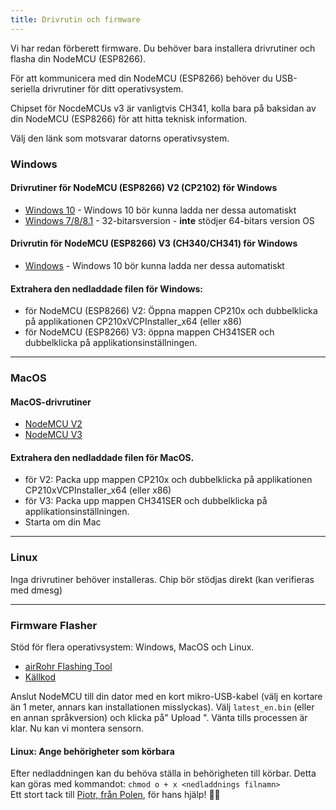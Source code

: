 ```yaml
---
title: Drivrutin och firmware
---
```


Vi har redan förberett firmware. Du behöver bara installera drivrutiner och flasha din NodeMCU (ESP8266).

För att kommunicera med din NodeMCU (ESP8266) behöver du USB-seriella drivrutiner för ditt operativsystem.

Chipset för NocdeMCUs v3 är vanligtvis CH341, kolla bara på baksidan av din NodeMCU (ESP8266) för att hitta teknisk information.

Välj den länk som motsvarar datorns operativsystem.

### Windows

#### Drivrutiner för NodeMCU (ESP8266) V2 (CP2102) för Windows
* [Windows 10](https://www.silabs.com/documents/public/software/CP210x_Universal_Windows_Driver.zip) - Windows 10 bör kunna ladda ner dessa automatiskt
* [Windows 7/8/8.1](https://www.silabs.com/documents/public/software/CP210x_Windows_Drivers.zip) - 32-bitarsversion - **inte** stödjer 64-bitars version OS

#### Drivrutin för NodeMCU (ESP8266) V3 (CH340/CH341) för Windows
* [Windows](http://www.wch.cn/downloads/file/5.html) - Windows 10 bör kunna ladda ner dessa automatiskt

#### Extrahera den nedladdade filen för Windows:
* för NodeMCU (ESP8266) V2: Öppna mappen CP210x och dubbelklicka på applikationen CP210xVCPInstaller_x64 (eller x86)
* för NodeMCU (ESP8266) V3: öppna mappen CH341SER och dubbelklicka på applikationsinställningen.

---

### MacOS

#### MacOS-drivrutiner
* [NodeMCU V2](https://www.silabs.com/documents/public/software/Mac_OSX_VCP_Driver.zip )
* [NodeMCU V3](http://www.wch.cn/downloads/file/178.html) 

#### Extrahera den nedladdade filen för MacOS.
* för V2: Packa upp mappen CP210x och dubbelklicka på applikationen CP210xVCPInstaller_x64 (eller x86)
* för V3: Packa upp mappen CH341SER och dubbelklicka på applikationsinställningen.
* Starta om din Mac

---

### Linux
Inga drivrutiner behöver installeras. Chip bör stödjas direkt (kan verifieras med dmesg)

---
### Firmware Flasher 
Stöd för flera operativsystem: Windows, MacOS och Linux.

* [airRohr Flashing Tool](http://firmware.sensor.community/airrohr/flashing-tool/)
* [Källkod](https://github.com/opendata-stuttgart/airrohr-firmware-flasher/)

Anslut NodeMCU till din dator med en kort mikro-USB-kabel (välj en kortare än 1 meter, annars kan installationen misslyckas). Välj `latest_en.bin` (eller en annan språkversion) och klicka på" Upload ".
Vänta tills processen är klar. Nu kan vi montera sensorn.

#### Linux: Ange behörigheter som körbara
Efter nedladdningen kan du behöva ställa in behörigheten till körbar. Detta kan göras med kommandot: `chmod o + x <nedladdnings filnamn>`
<br>
Ett stort tack till [Piotr, från Polen](https://dropbox.inf.re/), för hans hjälp! 🙋‍♂️

